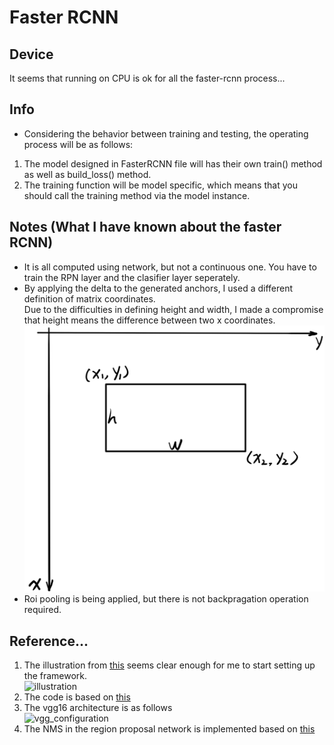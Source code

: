 ﻿# Faster RCNN

## Device

It seems that running on CPU is ok for all the faster-rcnn process...

## Info

* Considering the behavior between training and testing, the operating process will be as follows:
1. The model designed in FasterRCNN file will has their own train() method as well as build_loss() method.  
2. The training function will be model specific, which means that you should call the training method via the model instance.

## Notes (What I have known about the faster RCNN)

* It is all computed using network, but not a continuous one. You have to train the RPN layer and the clasifier layer seperately.
* By applying the delta to the generated anchors, I used a different definition of matrix coordinates.  
	Due to the difficulties in defining height and width, I made a compromise that height means the difference between two x coordinates.  
	![matrix_coordinate_system](READMEfile/matrix_coordinate_system.png)
* Roi pooling is being applied, but there is not backpragation operation required.

## Reference...

1. The illustration from [this](https://medium.com/@smallfishbigsea/faster-r-cnn-explained-864d4fb7e3f8) seems clear enough for me to start setting up the framework.  
	![illustration](https://cdn-images-1.medium.com/max/1000/1*wwKCoG-VtBycFeACBES4nA.jpeg)
2. The code is based on [this](https://github.com/longcw/faster_rcnn_pytorch)
3. The vgg16 architecture is as follows  
	![vgg_configuration](https://www.pyimagesearch.com/wp-content/uploads/2017/03/imagenet_vggnet_table1.png)
4. The NMS in the region proposal network is implemented based on [this](https://www.pyimagesearch.com/2015/02/16/faster-non-maximum-suppression-python/)  
